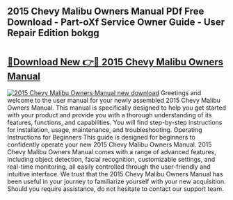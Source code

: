 ## 2015 Chevy Malibu Owners Manual PDf Free Download - Part-oXf Service Owner Guide - User Repair Edition bokgg

# <h2><a href="http://bc27556.oget.top/?id=2015+Chevy+Malibu+Owners+Manual">🔗Download New 👉🔴 2015 Chevy Malibu Owners Manual</a></h2>

[![2015 Chevy Malibu Owners Manual new download](https://i.imgur.com/5g1atiW.png)](http://bc27556.oget.top/?id=2015+Chevy+Malibu+Owners+Manual)
Greetings and welcome to the user manual for your newly assembled 2015 Chevy Malibu Owners Manual. This manual is specifically designed to help you get started with your product and provide you with a thorough understanding of its features, functions, and capabilities. You will find step-by-step instructions for installation, usage, maintenance, and troubleshooting. Operating Instructions for Beginners This guide is designed for beginners to confidently operate your new 2015 Chevy Malibu Owners Manual. 2015 Chevy Malibu Owners Manual comes with a range of advanced features, including object detection, facial recognition, customizable settings, and real-time monitoring, all easily controlled through the user-friendly and intuitive interface. We trust that the 2015 Chevy Malibu Owners Manual has been useful in your journey to familiarize yourself with your new acquisition. Should you require assistance, do not hesitate to contact our support team.
